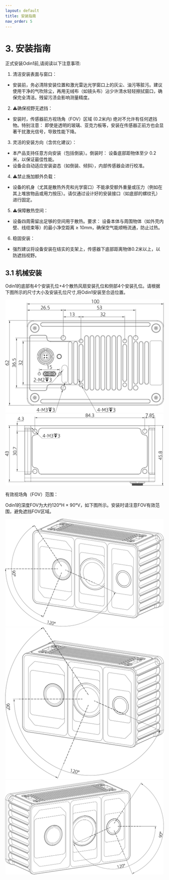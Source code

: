 ```yaml
---
layout: default
title: 安装指南
nav_order: 5
---
```


# 3. 安装指南

正式安装Odin1前,请阅读以下注意事项:

1. 清洁安装表面与窗口：

* 安装前，务必清除安装位置和激光雷达光学窗口上的灰尘、油污等脏污。建议使用干净的气吹除尘，再用无绒布（如镜头布）沾少许清水轻轻擦拭窗口，确保完全清洁。残留污渍会影响测量精度。

2. ⚠️确保视野无遮挡：

* 安装时，传感器前方视场角（FOV）区域 (0.2米内) 绝对不允许有任何遮挡物。特别注意： 即使是透明的玻璃、亚克力板等，安装在传感器正前方也会显著干扰激光信号，导致性能下降。

3. 灵活的安装方向（含优化建议）：

* 本产品支持任意方向安装（包括倒装）。倒装时： 设备底部距物体至少 0.2 米，以保证最佳性能。
* 设备会自动适应安装姿态（如倒装、倾斜），内部传感器会进行校准。

4.  ⚠️禁止施加额外负载：

* 设备的机身（尤其是散热外壳和光学窗口）不能承受额外重量或压力（例如在其上堆放物品或用力按压）。请仅通过设计好的安装接口（如底部的螺纹孔）进行固定。

5. ⚠️保障散热空间：

* 设备四周需留出足够的空间用于散热。要求： 设备本体与周围物体（如外壳内壁、线缆束等）的最小净空距离 ≥ 10mm，确保空气能顺畅流通，防止过热。

6. 稳固安装：

* 强烈建议将设备安装在结实的支架上，传感器下底部距离物体0.2米以上，以防遮挡视野。

## 3.1 机械安装

Odin1的底部有4个安装孔位+4个散热风扇安装孔位和侧部4个安装孔位。请根据下图所示的尺寸大小及安装孔位尺寸,将Odin1安装至合适位置。

![](assets/img/22.png)![](assets/img/23.png)

有效视场角（FOV）范围：

Odin1的深度FOV为大约120°H × 90°V，如下图所示。安装时请注意FOV有效范围，避免遮挡FOV区域。

![](assets/img/16.png)![](assets/img/15.png)![](assets/img/14.png)

